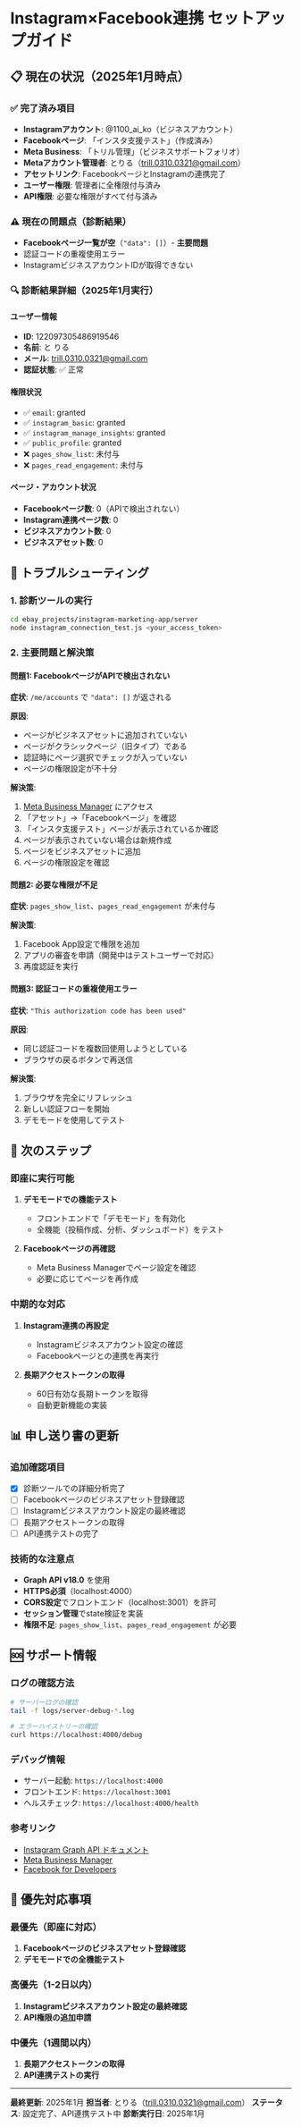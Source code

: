 # Instagram×Facebook連携 セットアップガイド

## 📋 現在の状況（2025年1月時点）

### ✅ 完了済み項目
- **Instagramアカウント**: @1100_ai_ko（ビジネスアカウント）
- **Facebookページ**: 「インスタ支援テスト」（作成済み）
- **Meta Business**: 「トリル管理」（ビジネスサポートフォリオ）
- **Metaアカウント管理者**: とりる（trill.0310.0321@gmail.com）
- **アセットリンク**: FacebookページとInstagramの連携完了
- **ユーザー権限**: 管理者に全権限付与済み
- **API権限**: 必要な権限がすべて付与済み

### ⚠️ 現在の問題点（診断結果）
- **Facebookページ一覧が空**（`"data": []`）- **主要問題**
- 認証コードの重複使用エラー
- InstagramビジネスアカウントIDが取得できない

### 🔍 診断結果詳細（2025年1月実行）

#### ユーザー情報
- **ID**: 122097305486919546
- **名前**: と りる
- **メール**: trill.0310.0321@gmail.com
- **認証状態**: ✅ 正常

#### 権限状況
- ✅ `email`: granted
- ✅ `instagram_basic`: granted
- ✅ `instagram_manage_insights`: granted
- ✅ `public_profile`: granted
- ❌ `pages_show_list`: 未付与
- ❌ `pages_read_engagement`: 未付与

#### ページ・アカウント状況
- **Facebookページ数**: 0（APIで検出されない）
- **Instagram連携ページ数**: 0
- **ビジネスアカウント数**: 0
- **ビジネスアセット数**: 0

## 🔧 トラブルシューティング

### 1. 診断ツールの実行

```bash
cd ebay_projects/instagram-marketing-app/server
node instagram_connection_test.js <your_access_token>
```

### 2. 主要問題と解決策

#### 問題1: FacebookページがAPIで検出されない
**症状**: `/me/accounts` で `"data": []` が返される

**原因**:
- ページがビジネスアセットに追加されていない
- ページがクラシックページ（旧タイプ）である
- 認証時にページ選択でチェックが入っていない
- ページの権限設定が不十分

**解決策**:
1. [Meta Business Manager](https://business.facebook.com) にアクセス
2. 「アセット」→「Facebookページ」を確認
3. 「インスタ支援テスト」ページが表示されているか確認
4. ページが表示されていない場合は新規作成
5. ページをビジネスアセットに追加
6. ページの権限設定を確認

#### 問題2: 必要な権限が不足
**症状**: `pages_show_list`、`pages_read_engagement` が未付与

**解決策**:
1. Facebook App設定で権限を追加
2. アプリの審査を申請（開発中はテストユーザーで対応）
3. 再度認証を実行

#### 問題3: 認証コードの重複使用エラー
**症状**: `"This authorization code has been used"`

**原因**:
- 同じ認証コードを複数回使用しようとしている
- ブラウザの戻るボタンで再送信

**解決策**:
1. ブラウザを完全にリフレッシュ
2. 新しい認証フローを開始
3. デモモードを使用してテスト

## 🚀 次のステップ

### 即座に実行可能
1. **デモモードでの機能テスト**
   - フロントエンドで「デモモード」を有効化
   - 全機能（投稿作成、分析、ダッシュボード）をテスト

2. **Facebookページの再確認**
   - Meta Business Managerでページ設定を確認
   - 必要に応じてページを再作成

### 中期的な対応
1. **Instagram連携の再設定**
   - Instagramビジネスアカウント設定の確認
   - Facebookページとの連携を再実行

2. **長期アクセストークンの取得**
   - 60日有効な長期トークンを取得
   - 自動更新機能の実装

## 📊 申し送り書の更新

### 追加確認項目
- [x] 診断ツールでの詳細分析完了
- [ ] Facebookページのビジネスアセット登録確認
- [ ] Instagramビジネスアカウント設定の最終確認
- [ ] 長期アクセストークンの取得
- [ ] API連携テストの完了

### 技術的な注意点
- **Graph API v18.0** を使用
- **HTTPS必須**（localhost:4000）
- **CORS設定**でフロントエンド（localhost:3001）を許可
- **セッション管理**でstate検証を実装
- **権限不足**: `pages_show_list`、`pages_read_engagement` が必要

## 🆘 サポート情報

### ログの確認方法
```bash
# サーバーログの確認
tail -f logs/server-debug-*.log

# エラーハイストリーの確認
curl https://localhost:4000/debug
```

### デバッグ情報
- サーバー起動: `https://localhost:4000`
- フロントエンド: `https://localhost:3001`
- ヘルスチェック: `https://localhost:4000/health`

### 参考リンク
- [Instagram Graph API ドキュメント](https://developers.facebook.com/docs/instagram-api)
- [Meta Business Manager](https://business.facebook.com)
- [Facebook for Developers](https://developers.facebook.com)

## 🎯 優先対応事項

### 最優先（即座に対応）
1. **Facebookページのビジネスアセット登録確認**
2. **デモモードでの全機能テスト**

### 高優先（1-2日以内）
1. **Instagramビジネスアカウント設定の最終確認**
2. **API権限の追加申請**

### 中優先（1週間以内）
1. **長期アクセストークンの取得**
2. **API連携テストの実行**

---

**最終更新**: 2025年1月
**担当者**: とりる（trill.0310.0321@gmail.com）
**ステータス**: 設定完了、API連携テスト中
**診断実行日**: 2025年1月 